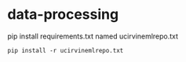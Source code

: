 # data-processing
pip install requirements.txt named ucirvinemlrepo.txt
```
pip install -r ucirvinemlrepo.txt